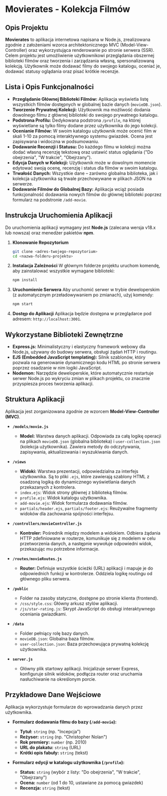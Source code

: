 # Movierates - Kolekcja Filmów

## Opis Projektu

**Movierates** to aplikacja internetowa napisana w Node.js, zrealizowana zgodnie z założeniami wzorca architektonicznego MVC (Model-View-Controller) oraz wykorzystująca renderowanie po stronie serwera (SSR). Celem projektu jest umożliwienie użytkownikowi przeglądania obszernej biblioteki filmów oraz tworzenia i zarządzania własną, spersonalizowaną kolekcją. Użytkownik może dodawać filmy do swojego katalogu, oceniać je, dodawać statusy oglądania oraz pisać krótkie recenzje.

## Lista i Opis Funkcjonalności

* **Przeglądanie Głównej Biblioteki Filmów:** Aplikacja wyświetla listę wszystkich filmów dostępnych w globalnej bazie danych (`movieDB.json`).
* **Tworzenie Prywatnej Kolekcji:** Użytkownik ma możliwość dodania dowolnego filmu z głównej biblioteki do swojego prywatnego katalogu.
* **Podstrona Profilu:** Dedykowana podstrona `/profile`, na której wyświetlane są tylko filmy dodane przez użytkownika do jego kolekcji.
* **Ocenianie Filmów:** W swoim katalogu użytkownik może ocenić film w skali 1-10 za pomocą interaktywnego systemu gwiazdek. Ocena jest zapisywana i widoczna w podsumowaniu.
* **Dodawanie Recenzji i Statusu:** Do każdego filmu w kolekcji można dodać własną recenzję tekstową oraz ustawić status oglądania ("Do obejrzenia", "W trakcie", "Obejrzany").
* **Edycja Danych w Kolekcji:** Użytkownik może w dowolnym momencie edytować swoją ocenę, recenzję i status dla filmów w swoim katalogu.
* **Trwałość Danych:** Wszystkie dane – zarówno globalna biblioteka, jak i kolekcja użytkownika są trwale przechowywane w plikach JSON na serwerze.
* **Dodawanie Filmów do Globalnej Bazy:** Aplikacja wciąż posiada funkcjonalność dodawania nowych filmów do głównej biblioteki poprzez formularz na podstronie `/add-movie`.

## Instrukcja Uruchomienia Aplikacji

Do uruchomienia aplikacji wymagany jest **Node.js** (zalecana wersja v18.x lub nowsza) oraz menedżer pakietów **npm**.

1.  **Klonowanie Repozytorium**
    ```bash
    git clone <adres-twojego-repozytorium>
    cd <nazwa-folderu-projektu>
    ```

2.  **Instalacja Zależności**
    W głównym folderze projektu uruchom komendę, aby zainstalować wszystkie wymagane biblioteki:
    ```bash
    npm install
    ```

3.  **Uruchomienie Serwera**
    Aby uruchomić serwer w trybie deweloperskim (z automatycznym przeładowywaniem po zmianach), użyj komendy:
    ```bash
    npm start
    ```

4.  **Dostęp do Aplikacji**
    Aplikacja będzie dostępna w przeglądarce pod adresem: `http://localhost:3001`.

## Wykorzystane Biblioteki Zewnętrzne

* **Express.js:** Minimalistyczny i elastyczny framework webowy dla Node.js, używany do budowy serwera, obsługi żądań HTTP i routingu.
* **EJS (Embedded JavaScript templating):** Silnik szablonów, który pozwala na generowanie dynamicznego kodu HTML po stronie serwera poprzez osadzanie w nim logiki JavaScript.
* **Nodemon:** Narzędzie deweloperskie, które automatycznie restartuje serwer Node.js po wykryciu zmian w plikach projektu, co znacznie przyspiesza proces tworzenia aplikacji.

## Struktura Aplikacji

Aplikacja jest zorganizowana zgodnie ze wzorcem **Model-View-Controller (MVC)**.

* **`/models/movie.js`**
    * **Model:** Warstwa danych aplikacji. Odpowiada za całą logikę operacji na plikach `movieDB.json` (globalna biblioteka) i `user-collection.json` (kolekcja użytkownika). Zawiera metody do odczytywania, zapisywania, aktualizowania i wyszukiwania danych.

* **`/views`**
    * **Widoki:** Warstwa prezentacji, odpowiedzialna za interfejs użytkownika. Są to pliki `.ejs`, które zawierają szablony HTML z osadzoną logiką do dynamicznego wyświetlania danych przekazanych z kontrolera.
    * `index.ejs`: Widok strony głównej z biblioteką filmów.
    * `profile.ejs`: Widok katalogu użytkownika.
    * `add-movie.ejs`: Widok formularza dodawania filmów.
    * `partials/header.ejs`, `partials/footer.ejs`: Reużywalne fragmenty widoków dla zachowania spójności interfejsu.

* **`/controllers/movieController.js`**
    * **Kontroler:** Pośrednik między modelem a widokiem. Odbiera żądania HTTP zdefiniowane w routerze, komunikuje się z modelem w celu przetworzenia danych, a następnie wywołuje odpowiedni widok, przekazując mu potrzebne informacje.

* **`/routes/movieRoutes.js`**
    * **Router:** Definiuje wszystkie ścieżki (URL) aplikacji i mapuje je do odpowiednich funkcji w kontrolerze. Oddziela logikę routingu od głównego pliku serwera.

* **`/public`**
    * Folder na zasoby statyczne, dostępne po stronie klienta (frontend).
    * `/css/style.css`: Główny arkusz stylów aplikacji.
    * `/js/star-rating.js`: Skrypt JavaScript do obsługi interaktywnego oceniania gwiazdkami.

* **`/data`**
    * Folder pełniący rolę bazy danych.
    * `movieDB.json`: Globalna baza filmów.
    * `user-collection.json`: Baza przechowująca prywatną kolekcję użytkownika.

* **`server.js`**
    * Główny plik startowy aplikacji. Inicjalizuje serwer Express, konfiguruje silnik widoków, podłącza router oraz uruchamia nasłuchiwanie na określonym porcie.

## Przykładowe Dane Wejściowe 

Aplikacja wykorzystuje formularze do wprowadzania danych przez użytkownika.

* **Formularz dodawania filmu do bazy (`/add-movie`):**
    * **Tytuł:** `string` (np. "Incepcja")
    * **Reżyser:** `string` (np. "Christopher Nolan")
    * **Rok premiery:** `number` (np. 2010)
    * **URL do plakatu:** `string` (URL)
    * **Krótki opis fabuły:** `string` (tekst)

* **Formularz edycji w katalogu użytkownika (`/profile`):**
    * **Status:** `string` (wybór z listy: "Do obejrzenia", "W trakcie", "Obejrzany")
    * **Ocena:** `number` (od 1 do 10, ustawiane za pomocą gwiazdek)
    * **Recenzja:** `string` (tekst)
